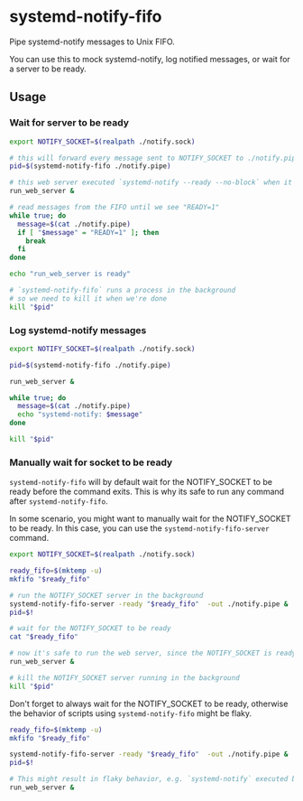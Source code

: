 # systemd-notify-fifo

Pipe systemd-notify messages to Unix FIFO.

You can use this to mock systemd-notify, log notified messages, or wait for a server to be ready.

## Usage

### Wait for server to be ready

```bash
export NOTIFY_SOCKET=$(realpath ./notify.sock)

# this will forward every message sent to NOTIFY_SOCKET to ./notify.pipe
pid=$(systemd-notify-fifo ./notify.pipe)

# this web server executed `systemd-notify --ready --no-block` when it's ready
run_web_server &

# read messages from the FIFO until we see "READY=1"
while true; do
  message=$(cat ./notify.pipe)
  if [ "$message" = "READY=1" ]; then
    break
  fi
done

echo "run_web_server is ready"

# `systemd-notify-fifo` runs a process in the background
# so we need to kill it when we're done
kill "$pid"
```

### Log systemd-notify messages

```bash
export NOTIFY_SOCKET=$(realpath ./notify.sock)

pid=$(systemd-notify-fifo ./notify.pipe)

run_web_server &

while true; do
  message=$(cat ./notify.pipe)
  echo "systemd-notify: $message"
done

kill "$pid"
```

### Manually wait for socket to be ready

`systemd-notify-fifo` will by default wait for the NOTIFY_SOCKET to be ready before the command exits.
This is why its safe to run any command after `systemd-notify-fifo`.

In some scenario, you might want to manually wait for the NOTIFY_SOCKET to be ready.
In this case, you can use the `systemd-notify-fifo-server` command.

```bash
export NOTIFY_SOCKET=$(realpath ./notify.sock)

ready_fifo=$(mktemp -u)
mkfifo "$ready_fifo"

# run the NOTIFY_SOCKET server in the background
systemd-notify-fifo-server -ready "$ready_fifo"  -out ./notify.pipe &
pid=$!

# wait for the NOTIFY_SOCKET to be ready
cat "$ready_fifo"

# now it's safe to run the web server, since the NOTIFY_SOCKET is ready
run_web_server &

# kill the NOTIFY_SOCKET server running in the background
kill "$pid"
```

Don't forget to always wait for the NOTIFY_SOCKET to be ready,
otherwise the behavior of scripts using `systemd-notify-fifo` might be flaky.

```bash
ready_fifo=$(mktemp -u)
mkfifo "$ready_fifo"

systemd-notify-fifo-server -ready "$ready_fifo"  -out ./notify.pipe &
pid=$!

# This might result in flaky behavior, e.g. `systemd-notify` executed before NOTIFY_SOCKET is ready.
run_web_server &
```

